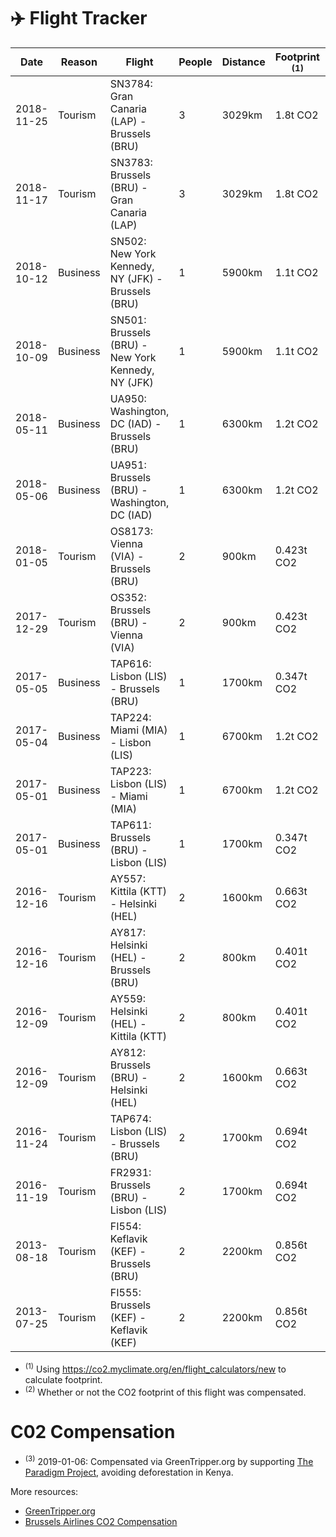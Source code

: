 # ✈️ Flight Tracker

| Date | Reason | Flight | People | Distance | Footprint <sup>(1)</sup> | Comp'd? <sup>(2)</sup> |
| --- | --- | --- | --- | --- | --- | --- |
| 2018-11-25 | Tourism | SN3784: Gran Canaria (LAP) - Brussels (BRU) | 3 | 3029km | 1.8t CO2 | Yes <sup>(3)</sup> |
| 2018-11-17 | Tourism | SN3783: Brussels (BRU) - Gran Canaria (LAP) | 3 | 3029km | 1.8t CO2 | Yes <sup>(3)</sup> |
| 2018-10-12 | Business | SN502: New York Kennedy, NY (JFK) - Brussels (BRU) | 1 | 5900km | 1.1t CO2 | No |
| 2018-10-09 | Business | SN501: Brussels (BRU) - New York Kennedy, NY (JFK) | 1 | 5900km | 1.1t CO2 | No |
| 2018-05-11 | Business | UA950: Washington, DC (IAD) - Brussels (BRU) | 1 | 6300km | 1.2t CO2 | No |
| 2018-05-06 | Business | UA951: Brussels (BRU) - Washington, DC (IAD) | 1 | 6300km | 1.2t CO2 | No |
| 2018-01-05 | Tourism | OS8173: Vienna (VIA) - Brussels (BRU) | 2 | 900km | 0.423t CO2 | No |
| 2017-12-29 | Tourism | OS352: Brussels (BRU) - Vienna (VIA) | 2 | 900km | 0.423t CO2 | No |
| 2017-05-05 | Business | TAP616: Lisbon (LIS) - Brussels (BRU) | 1 | 1700km | 0.347t CO2 | No |
| 2017-05-04 | Business | TAP224: Miami (MIA) - Lisbon (LIS) | 1 | 6700km | 1.2t CO2 | No |
| 2017-05-01 | Business | TAP223: Lisbon (LIS) - Miami (MIA) | 1 | 6700km | 1.2t CO2 | No |
| 2017-05-01 | Business | TAP611: Brussels (BRU) - Lisbon (LIS) | 1 | 1700km | 0.347t CO2 | No |
| 2016-12-16 | Tourism | AY557: Kittila (KTT) - Helsinki (HEL) | 2 | 1600km | 0.663t CO2 | No |
| 2016-12-16 | Tourism | AY817: Helsinki (HEL) - Brussels (BRU) | 2 | 800km | 0.401t CO2 | No |
| 2016-12-09 | Tourism | AY559: Helsinki (HEL) - Kittila (KTT) | 2 | 800km | 0.401t CO2 | No |
| 2016-12-09 | Tourism | AY812: Brussels (BRU) - Helsinki (HEL) | 2 | 1600km | 0.663t CO2 | No |
| 2016-11-24 | Tourism | TAP674: Lisbon (LIS) - Brussels (BRU) | 2 | 1700km | 0.694t CO2 | No |
| 2016-11-19 | Tourism | FR2931: Brussels (BRU) - Lisbon (LIS) | 2 | 1700km | 0.694t CO2 | No |
| 2013-08-18 | Tourism | FI554: Keflavik (KEF) - Brussels (BRU) | 2 | 2200km | 0.856t CO2 | No |
| 2013-07-25 | Tourism | FI555: Brussels (KEF) - Keflavik (KEF) | 2 | 2200km | 0.856t CO2 | No |


- <sup>(1)</sup> Using https://co2.myclimate.org/en/flight_calculators/new to calculate footprint.
- <sup>(2)</sup> Whether or not the CO2 footprint of this flight was compensated.

# C02 Compensation

- <sup>(3)</sup> 2019-01-06: Compensated via GreenTripper.org by supporting [The Paradigm Project](https://www.co2logic.com/sites/default/files/documents/GS%20VER_Kenya%20Paradigm_eng_0.pdf), avoiding deforestation in Kenya.

More resources:
- [GreenTripper.org](https://www.greentripper.org/)
- [Brussels Airlines CO2 Compensation](https://www.brusselsairlines.com/nl-be/corporate/maatschappelijke-verantwoordelijkheid/co2-compensatie.aspx)
